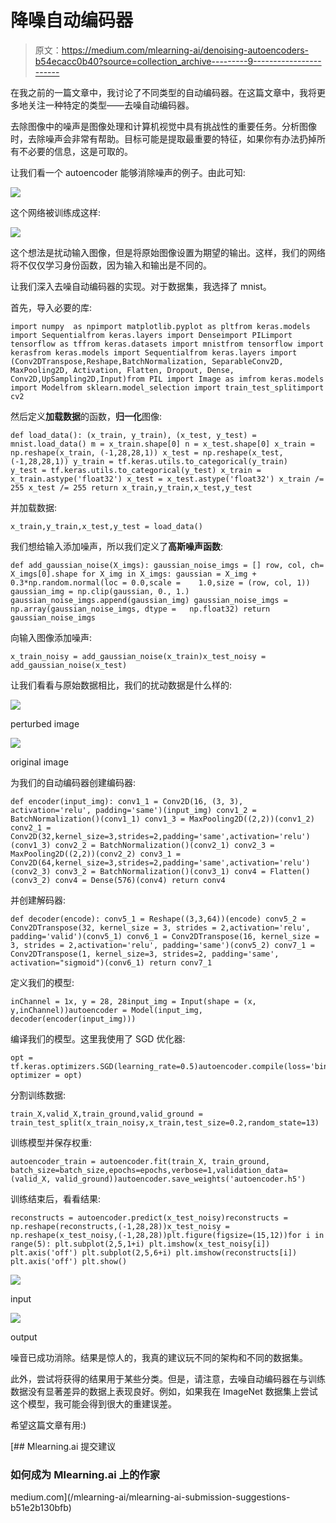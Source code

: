 # 降噪自动编码器

> 原文：<https://medium.com/mlearning-ai/denoising-autoencoders-b54ecacc0b40?source=collection_archive---------9----------------------->

在我之前的一篇文章中，我讨论了不同类型的自动编码器。在这篇文章中，我将更多地关注一种特定的类型——去噪自动编码器。

去除图像中的噪声是图像处理和计算机视觉中具有挑战性的重要任务。分析图像时，去除噪声会非常有帮助。目标可能是提取最重要的特征，如果你有办法扔掉所有不必要的信息，这是可取的。

让我们看一个 autoencoder 能够消除噪声的例子。由此可知:

![](img/6163ebbcbb16876901de3a76efaedea7.png)

这个网络被训练成这样:

![](img/2983efaa5986772cb037dd12ffacb2b5.png)

这个想法是扰动输入图像，但是将原始图像设置为期望的输出。这样，我们的网络将不仅仅学习身份函数，因为输入和输出是不同的。

让我们深入去噪自动编码器的实现。对于数据集，我选择了 mnist。

首先，导入必要的库:

```
import numpy  as npimport matplotlib.pyplot as pltfrom keras.models import Sequentialfrom keras.layers import Denseimport PILimport tensorflow as tffrom keras.datasets import mnistfrom tensorflow import kerasfrom keras.models import Sequentialfrom keras.layers import (Conv2DTranspose,Reshape,BatchNormalization, SeparableConv2D, MaxPooling2D, Activation, Flatten, Dropout, Dense, Conv2D,UpSampling2D,Input)from PIL import Image as imfrom keras.models import Modelfrom sklearn.model_selection import train_test_splitimport cv2
```

然后定义**加载数据**的函数，**归一化**图像:

```
def load_data(): (x_train, y_train), (x_test, y_test) = mnist.load_data() m = x_train.shape[0] n = x_test.shape[0] x_train = np.reshape(x_train, (-1,28,28,1)) x_test = np.reshape(x_test,(-1,28,28,1)) y_train = tf.keras.utils.to_categorical(y_train)     y_test = tf.keras.utils.to_categorical(y_test) x_train = x_train.astype('float32') x_test = x_test.astype('float32') x_train /= 255 x_test /= 255 return x_train,y_train,x_test,y_test
```

并加载数据:

```
x_train,y_train,x_test,y_test = load_data()
```

我们想给输入添加噪声，所以我们定义了**高斯噪声函数**:

```
def add_gaussian_noise(X_imgs): gaussian_noise_imgs = [] row, col, ch= X_imgs[0].shape for X_img in X_imgs: gaussian = X_img + 0.3*np.random.normal(loc = 0.0,scale =    1.0,size = (row, col, 1)) gaussian_img = np.clip(gaussian, 0., 1.) gaussian_noise_imgs.append(gaussian_img) gaussian_noise_imgs = np.array(gaussian_noise_imgs, dtype =   np.float32) return gaussian_noise_imgs
```

向输入图像添加噪声:

```
x_train_noisy = add_gaussian_noise(x_train)x_test_noisy = add_gaussian_noise(x_test)
```

让我们看看与原始数据相比，我们的扰动数据是什么样的:

![](img/7504f33ead4be8124e6918fdc3a5b15e.png)

perturbed image

![](img/da1ec88746ba895db528fc0264ef0c0d.png)

original image

为我们的自动编码器创建编码器:

```
def encoder(input_img): conv1_1 = Conv2D(16, (3, 3), activation='relu', padding='same')(input_img) conv1_2 = BatchNormalization()(conv1_1) conv1_3 = MaxPooling2D((2,2))(conv1_2) conv2_1 =   Conv2D(32,kernel_size=3,strides=2,padding='same',activation='relu')(conv1_3) conv2_2 = BatchNormalization()(conv2_1) conv2_3 = MaxPooling2D((2,2))(conv2_2) conv3_1 =  Conv2D(64,kernel_size=3,strides=2,padding='same',activation='relu')(conv2_3) conv3_2 = BatchNormalization()(conv3_1) conv4 = Flatten()(conv3_2) conv4 = Dense(576)(conv4) return conv4
```

并创建解码器:

```
def decoder(encode): conv5_1 = Reshape((3,3,64))(encode) conv5_2 = Conv2DTranspose(32, kernel_size = 3, strides = 2,activation='relu', padding='valid')(conv5_1) conv6_1 = Conv2DTranspose(16, kernel_size = 3, strides = 2,activation='relu', padding='same')(conv5_2) conv7_1 = Conv2DTranspose(1, kernel_size=3, strides=2, padding='same', activation="sigmoid")(conv6_1) return conv7_1
```

定义我们的模型:

```
inChannel = 1x, y = 28, 28input_img = Input(shape = (x, y,inChannel))autoencoder = Model(input_img, decoder(encoder(input_img)))
```

编译我们的模型。这里我使用了 SGD 优化器:

```
opt = tf.keras.optimizers.SGD(learning_rate=0.5)autoencoder.compile(loss='binary_crossentropy', optimizer = opt)
```

分割训练数据:

```
train_X,valid_X,train_ground,valid_ground =
train_test_split(x_train_noisy,x_train,test_size=0.2,random_state=13)
```

训练模型并保存权重:

```
autoencoder_train = autoencoder.fit(train_X, train_ground, batch_size=batch_size,epochs=epochs,verbose=1,validation_data=(valid_X, valid_ground))autoencoder.save_weights('autoencoder.h5')
```

训练结束后，看看结果:

```
reconstructs = autoencoder.predict(x_test_noisy)reconstructs = np.reshape(reconstructs,(-1,28,28))x_test_noisy = np.reshape(x_test_noisy,(-1,28,28))plt.figure(figsize=(15,12))for i in range(5): plt.subplot(2,5,1+i) plt.imshow(x_test_noisy[i]) plt.axis('off') plt.subplot(2,5,6+i) plt.imshow(reconstructs[i]) plt.axis('off') plt.show()
```

![](img/909c4afc5f1f56552b47cf5449873a64.png)

input

![](img/b017f7536fdb8bc2143e8c1f540d4da8.png)

output

噪音已成功消除。结果是惊人的，我真的建议玩不同的架构和不同的数据集。

此外，尝试将获得的结果用于某些分类。但是，请注意，去噪自动编码器在与训练数据没有显著差异的数据上表现良好。例如，如果我在 ImageNet 数据集上尝试这个模型，我可能会得到很大的重建误差。

希望这篇文章有用:)

[](/mlearning-ai/mlearning-ai-submission-suggestions-b51e2b130bfb) [## Mlearning.ai 提交建议

### 如何成为 Mlearning.ai 上的作家

medium.com](/mlearning-ai/mlearning-ai-submission-suggestions-b51e2b130bfb)